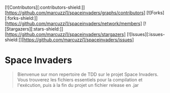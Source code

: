 [![Contributors][:contributors-shield:]][https://github.com/marcuzzi1/spaceinvaders/graphs/contributors]
[![Forks][:forks-shield:]][https://github.com/marcuzzi1/spaceinvaders/network/members]
[![Stargazers][:stars-shield:]][https://github.com/marcuzzi1/spaceinvaders/stargazers]
[![Issues][:issues-shield:]][https://github.com/marcuzzi1/spaceinvaders/issues]

<h1>Space Invaders</h1>

>Bienvenue sur mon repertoire de TDD sur le projet Space Invaders. Vous trouverez les fichiers essentiels pour la compilation et l'exécution, puis à la fin du projet un fichier release en .jar

